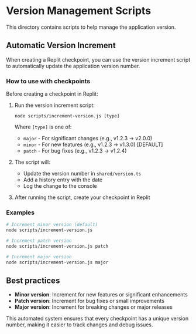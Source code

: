 # Version Management Scripts

This directory contains scripts to help manage the application version.

## Automatic Version Increment

When creating a Replit checkpoint, you can use the version increment script to automatically update the application version number.

### How to use with checkpoints

Before creating a checkpoint in Replit:

1. Run the version increment script:
   ```
   node scripts/increment-version.js [type]
   ```
   
   Where `[type]` is one of:
   - `major` - For significant changes (e.g., v1.2.3 → v2.0.0)
   - `minor` - For new features (e.g., v1.2.3 → v1.3.0) [DEFAULT]
   - `patch` - For bug fixes (e.g., v1.2.3 → v1.2.4)

2. The script will:
   - Update the version number in `shared/version.ts`
   - Add a history entry with the date
   - Log the change to the console

3. After running the script, create your checkpoint in Replit

### Examples

```bash
# Increment minor version (default)
node scripts/increment-version.js

# Increment patch version
node scripts/increment-version.js patch

# Increment major version
node scripts/increment-version.js major
```

## Best practices

- **Minor version**: Increment for new features or significant enhancements
- **Patch version**: Increment for bug fixes or small improvements
- **Major version**: Increment for breaking changes or major releases

This automated system ensures that every checkpoint has a unique version number, making it easier to track changes and debug issues.